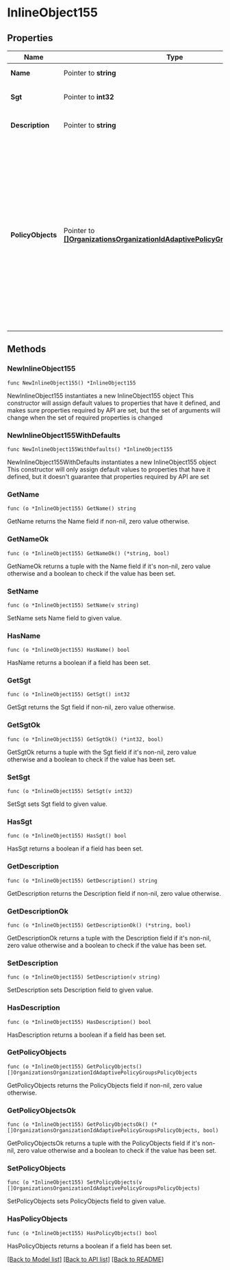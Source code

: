 # InlineObject155

## Properties

Name | Type | Description | Notes
------------ | ------------- | ------------- | -------------
**Name** | Pointer to **string** | Name of the group | [optional] 
**Sgt** | Pointer to **int32** | SGT value of the group | [optional] 
**Description** | Pointer to **string** | Description of the group | [optional] 
**PolicyObjects** | Pointer to [**[]OrganizationsOrganizationIdAdaptivePolicyGroupsPolicyObjects**](OrganizationsOrganizationIdAdaptivePolicyGroupsPolicyObjects.md) | The policy objects that belong to this group; traffic from addresses specified by these policy objects will be tagged with this group&#39;s SGT value if no other tagging scheme is being used (each requires one unique attribute) | [optional] 

## Methods

### NewInlineObject155

`func NewInlineObject155() *InlineObject155`

NewInlineObject155 instantiates a new InlineObject155 object
This constructor will assign default values to properties that have it defined,
and makes sure properties required by API are set, but the set of arguments
will change when the set of required properties is changed

### NewInlineObject155WithDefaults

`func NewInlineObject155WithDefaults() *InlineObject155`

NewInlineObject155WithDefaults instantiates a new InlineObject155 object
This constructor will only assign default values to properties that have it defined,
but it doesn't guarantee that properties required by API are set

### GetName

`func (o *InlineObject155) GetName() string`

GetName returns the Name field if non-nil, zero value otherwise.

### GetNameOk

`func (o *InlineObject155) GetNameOk() (*string, bool)`

GetNameOk returns a tuple with the Name field if it's non-nil, zero value otherwise
and a boolean to check if the value has been set.

### SetName

`func (o *InlineObject155) SetName(v string)`

SetName sets Name field to given value.

### HasName

`func (o *InlineObject155) HasName() bool`

HasName returns a boolean if a field has been set.

### GetSgt

`func (o *InlineObject155) GetSgt() int32`

GetSgt returns the Sgt field if non-nil, zero value otherwise.

### GetSgtOk

`func (o *InlineObject155) GetSgtOk() (*int32, bool)`

GetSgtOk returns a tuple with the Sgt field if it's non-nil, zero value otherwise
and a boolean to check if the value has been set.

### SetSgt

`func (o *InlineObject155) SetSgt(v int32)`

SetSgt sets Sgt field to given value.

### HasSgt

`func (o *InlineObject155) HasSgt() bool`

HasSgt returns a boolean if a field has been set.

### GetDescription

`func (o *InlineObject155) GetDescription() string`

GetDescription returns the Description field if non-nil, zero value otherwise.

### GetDescriptionOk

`func (o *InlineObject155) GetDescriptionOk() (*string, bool)`

GetDescriptionOk returns a tuple with the Description field if it's non-nil, zero value otherwise
and a boolean to check if the value has been set.

### SetDescription

`func (o *InlineObject155) SetDescription(v string)`

SetDescription sets Description field to given value.

### HasDescription

`func (o *InlineObject155) HasDescription() bool`

HasDescription returns a boolean if a field has been set.

### GetPolicyObjects

`func (o *InlineObject155) GetPolicyObjects() []OrganizationsOrganizationIdAdaptivePolicyGroupsPolicyObjects`

GetPolicyObjects returns the PolicyObjects field if non-nil, zero value otherwise.

### GetPolicyObjectsOk

`func (o *InlineObject155) GetPolicyObjectsOk() (*[]OrganizationsOrganizationIdAdaptivePolicyGroupsPolicyObjects, bool)`

GetPolicyObjectsOk returns a tuple with the PolicyObjects field if it's non-nil, zero value otherwise
and a boolean to check if the value has been set.

### SetPolicyObjects

`func (o *InlineObject155) SetPolicyObjects(v []OrganizationsOrganizationIdAdaptivePolicyGroupsPolicyObjects)`

SetPolicyObjects sets PolicyObjects field to given value.

### HasPolicyObjects

`func (o *InlineObject155) HasPolicyObjects() bool`

HasPolicyObjects returns a boolean if a field has been set.


[[Back to Model list]](../README.md#documentation-for-models) [[Back to API list]](../README.md#documentation-for-api-endpoints) [[Back to README]](../README.md)


